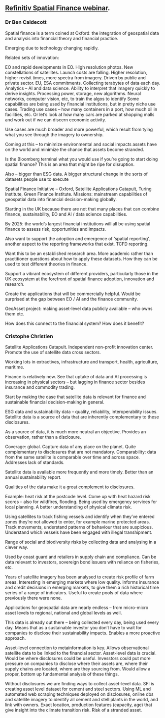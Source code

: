 
## [Refinitiv Spatial Finance webinar](http://solutions.refinitiv.com/FoSDA_spatialfinance/).

### Dr Ben Caldecott

Spatial finance is a term coined at Oxford: the integration of geospatial data and analysis into financial theory and financial practice.

Emerging due to technology changing rapidly.

Related sets of innovation:

EO and rapid developments in EO. High resolution photos. New constellations of satellites. Launch costs are falling. Higher resolution, higher revisit times, more spectra from imagery. Driven by public and private sector. EU, ESA commitments. Collecting terabytes of data each day.
Analytics – AI and data science. Ability to interpret that imagery quickly to derive insights. Processing power, storage, new algorithms. Neural networks, computer vision, etc, to train the algos to identify
Some capabilities are being used by financial institutions, but in pretty niche use cases. Trading use cases – how many containers in a port, how much oil in facilities, etc. Or let’s look at how many cars are parked at shopping malls and work out if we can discern economic activity.

Use cases are much broader and more powerful, which result from tying what you see through the imagery to ownership.

Coming at this – to minimize environmental and social impacts assets have on the world and minimize the chance that assets become stranded.

Is the Bloomberg terminal what you would use if you’re going to start doing spatial finance? This is an area that might be ripe for disruption.

Also – bigger than ESG data. A bigger structural change in the sorts of datasets people use to execute

Spatial Finance Initiative – Oxford, Satellite Applications Catapult, Turing Institute, Green Finance Institute. Missions: mainstream capabilities of geospatial data into financial decision-making globally.

Starting in the UK because there are not that many places that can combine finance, sustainability, EO and AI / data science capabilities.

By 2025: the world’s largest financial institutions will all be using spatial finance to assess risk, opportunities and impacts.

Also want to support the adoption and emergence of ‘spatial reporting’, another aspect to the reporting frameworks that exist. TCFD reporting.

Want this to be an established research area. More academic rather than practitioner questions about how to apply these datasets. How they can be used to test different theories in finance.

Support a vibrant ecosystem of different providers, particularly those in the UK ecosystem at the forefront of spatial finance adoption, innovation and research.

Create the applications that will be commercially helpful. Would be surprised at the gap between EO / AI and the finance community.

GeoAsset project: making asset-level data publicly available – who owns them etc.

How does this connect to the financial system? How does it benefit?

 
### Cristophe Christien

Satellite Applications Catapult. Independent non-profit innovation center. Promote the use of satellite data cross sectors.

Working lots in extractives, infrastructure and transport, health, agriculture, maritime.

Finance is relatively new. See that uptake of data and AI processing is increasing in physical sectors – but lagging in finance sector besides insurance and commodity trading.

Start by making the case that satellite data is relevant for finance and sustainable financial decision-making in general.

ESG data and sustainability data – quality, reliability, interoperability issues. Satellite data is a source of data that are inherently complementary to these disclosures.

As a source of data, it is much more neutral an objective. Provides an observation, rather than a disclosure.

Coverage: global. Capture data of any place on the planet. Quite complementary to disclosures that are not mandatory.
Comparability: data from the same satellite is comparable over time and across space. Addresses lack of standards.

Satellite data is available more frequently and more timely. Better than an annual sustainability report.

Qualities of the data make it a great complement to disclosures.

Example: heat risk at the postcode level. Come up with heat hazard risk scores – also for wildfires, flooding. Being used by emergency services for local planning. A better understanding of physical climate risk.

Using satellites to track fishing vessels and identify when they’ve entered zones they’re not allowed to enter, for example marine protected areas. Track movements, understand patterns of behaviour that are suspicious. Understand which vessels have been engaged with illegal transhipment.

Range of social and biodiversity risks by collecting data and analysing in a clever way.

Used by coast guard and retailers in supply chain and compliance. Can be data relevant to investors, sovereign bond issuers with reliance on fisheries, etc.

Years of satellite imagery has been analysed to create risk profile of farm areas. Interesting in emerging markets where low quality. Informs insurance and credit decisions in emerging markets, to give them a rich historical time series of a range of indicators. Useful to create pools of data where previously there were none.

Applications for geospatial data are nearly endless – from micro-micro asset levels to regional, national and global levels as well.

This data is already out there – being collected every day, being used every day. Means that as a sustainable investor you don’t have to wait for companies to disclose their sustainability impacts. Enables a more proactive approach.

Asset-level connection to metainformation is key. Allows observational satellite data to be linked to the financial sector. Asset-level data is crucial. Would be where disclosures could be useful. Invesstors could put more pressure on companies to disclose where their assets are, where their supply chains are located, where are they sourcing from. Would allow a proper, bottom up fundamental analysis of these things.

Without disclosures we are finding ways to collect asset-level data. SFI is creating asset level dataset for cement and steel sectors. Using ML and automated web scraping techniques deployed on disclosures, online dbs and satellite imagery to identify all cement and stell plants in the world, and link with owners. Exact location, production features (capacity, age) that give insight into the climate transition risk. Risk of a stranded asset.

